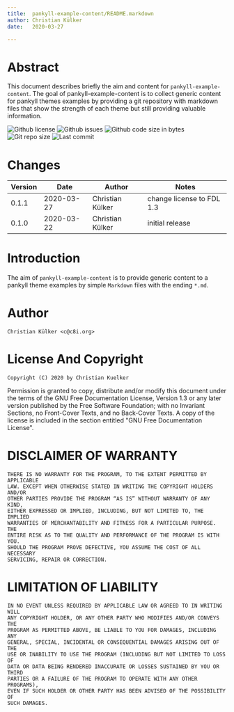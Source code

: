 ```yaml
---
title:  pankyll-example-content/README.markdown
author: Christian Külker
date:   2020-03-27

---
```


# Abstract

This document describes briefly the aim and content for
`pankyll-example-content`.  The goal of pankyll-example-content is to collect
generic content for pankyll themes examples by providing a git repository with
markdown files that show the strength of each theme but still providing
valuable information.

![Github license](https://img.shields.io/github/license/ckuelker/pankyll-example-content.svg)
![Github issues](https://img.shields.io/github/issues/ckuelker/pankyll-example-content.svg?style=popout-square)
![Github code size in bytes](https://img.shields.io/github/languages/code-size/ckuelker/pankyll-example-content.svg)
![Git repo size](https://img.shields.io/github/repo-size/ckuelker/pankyll-example-content.svg)
![Last commit](https://img.shields.io/github/last-commit/ckuelker/pankyll-example-content.svg)

# Changes

| Version | Date       | Author           | Notes                             |
| ------- | ---------- | ---------------- | --------------------------------- |
| 0.1.1   | 2020-03-27 | Christian Külker | change license to FDL 1.3         |
| 0.1.0   | 2020-03-22 | Christian Külker | initial release                   |


# Introduction

The aim of `pankyll-example-content` is to provide generic content to a pankyll
theme examples by simple `Markdown` files with the ending `*.md`.

# Author

    Christian Külker <c@c8i.org>

# License And Copyright

    Copyright (C) 2020 by Christian Kuelker

Permission is granted to copy, distribute and/or modify this document under the
terms of the GNU Free Documentation License, Version 1.3 or any later version
published by the Free Software Foundation; with no Invariant Sections, no
Front-Cover Texts, and no Back-Cover Texts.  A copy of the license is included
in the section entitled "GNU Free Documentation License".

# DISCLAIMER OF WARRANTY

    THERE IS NO WARRANTY FOR THE PROGRAM, TO THE EXTENT PERMITTED BY APPLICABLE
    LAW. EXCEPT WHEN OTHERWISE STATED IN WRITING THE COPYRIGHT HOLDERS AND/OR
    OTHER PARTIES PROVIDE THE PROGRAM “AS IS” WITHOUT WARRANTY OF ANY KIND,
    EITHER EXPRESSED OR IMPLIED, INCLUDING, BUT NOT LIMITED TO, THE IMPLIED
    WARRANTIES OF MERCHANTABILITY AND FITNESS FOR A PARTICULAR PURPOSE. THE
    ENTIRE RISK AS TO THE QUALITY AND PERFORMANCE OF THE PROGRAM IS WITH YOU.
    SHOULD THE PROGRAM PROVE DEFECTIVE, YOU ASSUME THE COST OF ALL NECESSARY
    SERVICING, REPAIR OR CORRECTION.


# LIMITATION OF LIABILITY

    IN NO EVENT UNLESS REQUIRED BY APPLICABLE LAW OR AGREED TO IN WRITING WILL
    ANY COPYRIGHT HOLDER, OR ANY OTHER PARTY WHO MODIFIES AND/OR CONVEYS THE
    PROGRAM AS PERMITTED ABOVE, BE LIABLE TO YOU FOR DAMAGES, INCLUDING ANY
    GENERAL, SPECIAL, INCIDENTAL OR CONSEQUENTIAL DAMAGES ARISING OUT OF THE
    USE OR INABILITY TO USE THE PROGRAM (INCLUDING BUT NOT LIMITED TO LOSS OF
    DATA OR DATA BEING RENDERED INACCURATE OR LOSSES SUSTAINED BY YOU OR THIRD
    PARTIES OR A FAILURE OF THE PROGRAM TO OPERATE WITH ANY OTHER PROGRAMS),
    EVEN IF SUCH HOLDER OR OTHER PARTY HAS BEEN ADVISED OF THE POSSIBILITY OF
    SUCH DAMAGES.

